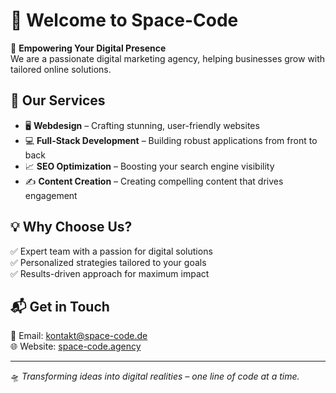# 👋 Welcome to Space-Code

🚀 **Empowering Your Digital Presence**  
We are a passionate digital marketing agency, helping businesses grow with tailored online solutions.

## 🌟 Our Services
- 🖥️ **Webdesign** – Crafting stunning, user-friendly websites
- 💻 **Full-Stack Development** – Building robust applications from front to back
- 📈 **SEO Optimization** – Boosting your search engine visibility
- ✍️ **Content Creation** – Creating compelling content that drives engagement

## 💡 Why Choose Us?
✅ Expert team with a passion for digital solutions  
✅ Personalized strategies tailored to your goals  
✅ Results-driven approach for maximum impact

## 📬 Get in Touch
📧 Email: kontakt@space-code.de  
🌐 Website: [space-code.agency](https://space-code.de)  
<!-- 💼 LinkedIn: [Space-Code](https://linkedin.com/company/space-code-agency) -->

---
🛸 *Transforming ideas into digital realities – one line of code at a time.*
